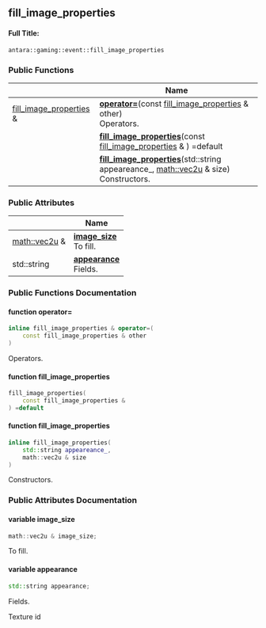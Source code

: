 

## fill_image_properties

#### Full Title:
```
antara::gaming::event::fill_image_properties
```















### Public Functions

|                | Name           |
| -------------- | -------------- |
| [fill_image_properties](Classes/structantara_1_1gaming_1_1event_1_1fill__image__properties.md) & | **[operator=](Classes/structantara_1_1gaming_1_1event_1_1fill__image__properties.md#function-operator=)**(const [fill_image_properties](Classes/structantara_1_1gaming_1_1event_1_1fill__image__properties.md) & other) <br>Operators.  |
|  | **[fill_image_properties](Classes/structantara_1_1gaming_1_1event_1_1fill__image__properties.md#function-fill_image_properties)**(const [fill_image_properties](Classes/structantara_1_1gaming_1_1event_1_1fill__image__properties.md) & ) =default  |
|  | **[fill_image_properties](Classes/structantara_1_1gaming_1_1event_1_1fill__image__properties.md#function-fill_image_properties)**(std::string appeareance_, [math::vec2u](Classes/classantara_1_1gaming_1_1math_1_1basic__vector.md) & size) <br>Constructors.  |


### Public Attributes

|                | Name           |
| -------------- | -------------- |
| [math::vec2u](Classes/classantara_1_1gaming_1_1math_1_1basic__vector.md) & | **[image_size](Classes/structantara_1_1gaming_1_1event_1_1fill__image__properties.md#variable-image_size)** <br>To fill.  |
| std::string | **[appearance](Classes/structantara_1_1gaming_1_1event_1_1fill__image__properties.md#variable-appearance)** <br>Fields.  |











### Public Functions Documentation

#### function operator=

```cpp
inline fill_image_properties & operator=(
    const fill_image_properties & other
)
```

Operators. 



























#### function fill_image_properties

```cpp
fill_image_properties(
    const fill_image_properties & 
) =default
```




























#### function fill_image_properties

```cpp
inline fill_image_properties(
    std::string appeareance_,
    math::vec2u & size
)
```

Constructors. 





























### Public Attributes Documentation

#### variable image_size

```cpp
math::vec2u & image_size;
```

To fill. 



























#### variable appearance

```cpp
std::string appearance;
```

Fields. 

























Texture id 









